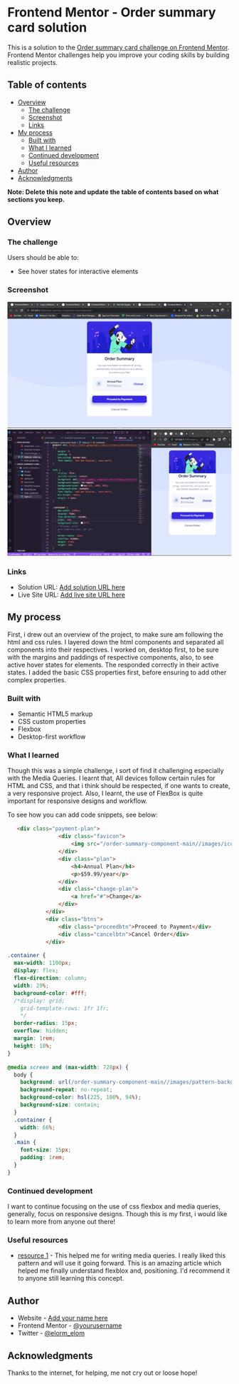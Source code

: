 # Frontend Mentor - Order summary card solution

This is a solution to the [Order summary card challenge on Frontend Mentor](https://www.frontendmentor.io/challenges/order-summary-component-QlPmajDUj). Frontend Mentor challenges help you improve your coding skills by building realistic projects.

## Table of contents

- [Overview](#overview)
  - [The challenge](#the-challenge)
  - [Screenshot](#screenshot)
  - [Links](#links)
- [My process](#my-process)
  - [Built with](#built-with)
  - [What I learned](#what-i-learned)
  - [Continued development](#continued-development)
  - [Useful resources](#useful-resources)
- [Author](#author)
- [Acknowledgments](#acknowledgments)

**Note: Delete this note and update the table of contents based on what sections you keep.**

## Overview

### The challenge

Users should be able to:

- See hover states for interactive elements

### Screenshot

![](<./Screenshots/Screenshot%20(21).png>)
![](<./Screenshots/Screenshot (22).png>)

### Links

- Solution URL: [Add solution URL here](https://your-solution-url.com)
- Live Site URL: [Add live site URL here](https://your-live-site-url.com)

## My process

First, i drew out an overview of the project, to make sure am following the html and css rules. I layered down the html components and separated all components into their respectives.
I worked on, desktop first, to be sure with the margins and paddings of respective components, also, to see active hover states for elements. The responded correctly in their active states. I added the basic CSS properties first, before ensuring to add other complex properties.

### Built with

- Semantic HTML5 markup
- CSS custom properties
- Flexbox
- Desktop-first workflow

### What I learned

Though this was a simple challenge, i sort of find it challenging especially with the Media Queries. I learnt that, All devices follow certain rules for HTML and CSS, and that i think should be respected, if one wants to create, a very responsive project.
Also, I learnt, the use of FlexBox is quite important for responsive designs and workflow.

To see how you can add code snippets, see below:

```html
   <div class="payment-plan">
                <div class="favicon">
                    <img src="/order-summary-component-main//images/icon-music.svg" alt="" />
                </div>
                <div class="plan">
                    <h4>Annual Plan</h4>
                    <p>$59.99/year</p>
                </div>
                <div class="change-plan">
                    <a href="#">Change</a>
                </div>
            </div>
            <div class="btns">
                <div class="proceedbtn">Proceed to Payment</div>
                <div class="cancelbtn">Cancel Order</div>
            </div>
```

```css
.container {
  max-width: 1100px;
  display: flex;
  flex-direction: column;
  width: 29%;
  background-color: #fff;
  /*display: grid;
    grid-template-rows: 1fr 1fr;
    */
  border-radius: 15px;
  overflow: hidden;
  margin: 1rem;
  height: 10%;
}
```

```css
@media screen and (max-width: 728px) {
  body {
    background: url(/order-summary-component-main//images/pattern-background-mobile.svg);
    background-repeat: no-repeat;
    background-color: hsl(225, 100%, 94%);
    background-size: contain;
  }
  .container {
    width: 66%;
  }
  .main {
    font-size: 15px;
    padding: 1rem;
  }
}
```

### Continued development

I want to continue focusing on the use of css flexbox and media queries, generally, focus on responsive designs. Though this is my first, i would like to learn more from anyone out there!

### Useful resources

- [resource 1](https://www.w3schools.com) - This helped me for writing media queries. I really liked this pattern and will use it going forward. This is an amazing article which helped me finally understand flexblox and, positioning. I'd recommend it to anyone still learning this concept.

## Author

- Website - [Add your name here](https://www.your-site.com)
- Frontend Mentor - [@yourusername](https://www.frontendmentor.io/profile/yourusername)
- Twitter - [@elorm_elom](https://www.twitter.com/elorm_elom)



## Acknowledgments

Thanks to the internet, for helping, me not cry out or loose hope!
